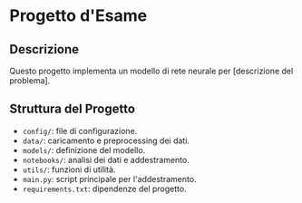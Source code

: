 # Progetto d'Esame

## Descrizione
Questo progetto implementa un modello di rete neurale per [descrizione del problema].

## Struttura del Progetto
- `config/`: file di configurazione.
- `data/`: caricamento e preprocessing dei dati.
- `models/`: definizione del modello.
- `notebooks/`: analisi dei dati e addestramento.
- `utils/`: funzioni di utilità.
- `main.py`: script principale per l'addestramento.
- `requirements.txt`: dipendenze del progetto.
